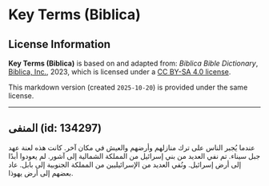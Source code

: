 # Key Terms (Biblica)

## License Information

**Key Terms (Biblica)** is based on and adapted from: _Biblica Bible Dictionary_, [Biblica, Inc.](https://www.biblica.com/), 2023, which is licensed under a [CC BY-SA 4.0 license](https://creativecommons.org/licenses/by-sa/4.0/legalcode.en).

This markdown version (created `2025-10-20`) is provided under the same license.



--------------------------------

## المنفى (id: 134297)

عندما يُجبر الناس على ترك منازلهم وأرضهم والعيش في مكان آخر. كانت هذه لعنة عهد جبل سيناء. تم نفي العديد من بني إسرائيل من المملكة الشمالية إلى آشور. لم يعودوا أبدًا إلى أرض إسرائيل. ونُفي العديد من الإسرائيليين من المملكة الجنوبية إلى بابل. عاد بعضهم إلى أرض يهوذا.


